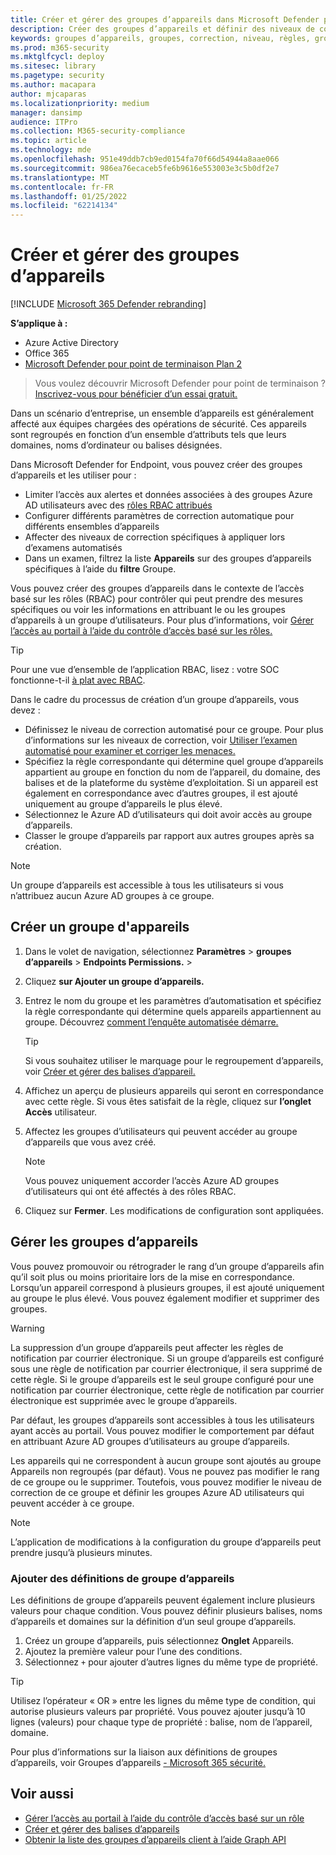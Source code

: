 ```yaml
---
title: Créer et gérer des groupes d’appareils dans Microsoft Defender pour le point de terminaison
description: Créer des groupes d’appareils et définir des niveaux de correction automatisés en confirmant les règles qui s’appliquent au groupe
keywords: groupes d’appareils, groupes, correction, niveau, règles, groupe aad, rôle, attribuer, classement
ms.prod: m365-security
ms.mktglfcycl: deploy
ms.sitesec: library
ms.pagetype: security
ms.author: macapara
author: mjcaparas
ms.localizationpriority: medium
manager: dansimp
audience: ITPro
ms.collection: M365-security-compliance
ms.topic: article
ms.technology: mde
ms.openlocfilehash: 951e49ddb7cb9ed0154fa70f66d54944a8aae066
ms.sourcegitcommit: 986ea76ecaceb5fe6b9616e553003e3c5b0df2e7
ms.translationtype: MT
ms.contentlocale: fr-FR
ms.lasthandoff: 01/25/2022
ms.locfileid: "62214134"
---
```

# <a name="create-and-manage-device-groups"></a>Créer et gérer des groupes d’appareils

[!INCLUDE [Microsoft 365 Defender rebranding](../../includes/microsoft-defender.md)]

**S’applique à :**
- Azure Active Directory
- Office 365
- [Microsoft Defender pour point de terminaison Plan 2](https://go.microsoft.com/fwlink/p/?linkid=2154037)

> Vous voulez découvrir Microsoft Defender pour point de terminaison ? [Inscrivez-vous pour bénéficier d’un essai gratuit.](https://signup.microsoft.com/create-account/signup?products=7f379fee-c4f9-4278-b0a1-e4c8c2fcdf7e&ru=https://aka.ms/MDEp2OpenTrial?ocid=docs-wdatp-exposedapis-abovefoldlink)

Dans un scénario d’entreprise, un ensemble d’appareils est généralement affecté aux équipes chargées des opérations de sécurité. Ces appareils sont regroupés en fonction d’un ensemble d’attributs tels que leurs domaines, noms d’ordinateur ou balises désignées.

Dans Microsoft Defender for Endpoint, vous pouvez créer des groupes d’appareils et les utiliser pour :

- Limiter l’accès aux alertes et données associées à des groupes Azure AD utilisateurs avec des [rôles RBAC attribués](rbac.md)
- Configurer différents paramètres de correction automatique pour différents ensembles d’appareils
- Affecter des niveaux de correction spécifiques à appliquer lors d’examens automatisés
- Dans un examen, filtrez la liste **Appareils** sur des groupes d’appareils spécifiques à l’aide du **filtre** Groupe.

Vous pouvez créer des groupes d’appareils dans le contexte de l’accès basé sur les rôles (RBAC) pour contrôler qui peut prendre des mesures spécifiques ou voir les informations en attribuant le ou les groupes d’appareils à un groupe d’utilisateurs. Pour plus d’informations, voir [Gérer l’accès au portail à l’aide du contrôle d’accès basé sur les rôles.](rbac.md)

> [!TIP]
> Pour une vue d’ensemble de l’application RBAC, lisez : votre SOC fonctionne-t-il [à plat avec RBAC](https://techcommunity.microsoft.com/t5/Windows-Defender-ATP/Is-your-SOC-running-flat-with-limited-RBAC/ba-p/320015).

Dans le cadre du processus de création d’un groupe d’appareils, vous devez :

- Définissez le niveau de correction automatisé pour ce groupe. Pour plus d’informations sur les niveaux de correction, voir [Utiliser l’examen automatisé pour examiner et corriger les menaces.](automated-investigations.md)
- Spécifiez la règle correspondante qui détermine quel groupe d’appareils appartient au groupe en fonction du nom de l’appareil, du domaine, des balises et de la plateforme du système d’exploitation. Si un appareil est également en correspondance avec d’autres groupes, il est ajouté uniquement au groupe d’appareils le plus élevé.
- Sélectionnez le Azure AD d’utilisateurs qui doit avoir accès au groupe d’appareils.
- Classer le groupe d’appareils par rapport aux autres groupes après sa création.

> [!NOTE]
> Un groupe d’appareils est accessible à tous les utilisateurs si vous n’attribuez aucun Azure AD groupes à ce groupe.

## <a name="create-a-device-group"></a>Créer un groupe d'appareils

1. Dans le volet de navigation, sélectionnez **Paramètres** \> **groupes d’appareils** \> **Endpoints Permissions.** \> 

2. Cliquez **sur Ajouter un groupe d’appareils.**

3. Entrez le nom du groupe et les paramètres d’automatisation et spécifiez la règle correspondante qui détermine quels appareils appartiennent au groupe. Découvrez [comment l’enquête automatisée démarre.](automated-investigations.md#how-the-automated-investigation-starts)

    > [!TIP]
    > Si vous souhaitez utiliser le marquage pour le regroupement d’appareils, voir [Créer et gérer des balises d’appareil.](machine-tags.md)

4. Affichez un aperçu de plusieurs appareils qui seront en correspondance avec cette règle. Si vous êtes satisfait de la règle, cliquez sur **l’onglet Accès** utilisateur.

5. Affectez les groupes d’utilisateurs qui peuvent accéder au groupe d’appareils que vous avez créé.

    > [!NOTE]
    > Vous pouvez uniquement accorder l’accès Azure AD groupes d’utilisateurs qui ont été affectés à des rôles RBAC.

6. Cliquez sur **Fermer**. Les modifications de configuration sont appliquées.

## <a name="manage-device-groups"></a>Gérer les groupes d’appareils

Vous pouvez promouvoir ou rétrograder le rang d’un groupe d’appareils afin qu’il soit plus ou moins prioritaire lors de la mise en correspondance. Lorsqu’un appareil correspond à plusieurs groupes, il est ajouté uniquement au groupe le plus élevé. Vous pouvez également modifier et supprimer des groupes.

> [!WARNING]
> La suppression d’un groupe d’appareils peut affecter les règles de notification par courrier électronique. Si un groupe d’appareils est configuré sous une règle de notification par courrier électronique, il sera supprimé de cette règle. Si le groupe d’appareils est le seul groupe configuré pour une notification par courrier électronique, cette règle de notification par courrier électronique est supprimée avec le groupe d’appareils.

Par défaut, les groupes d’appareils sont accessibles à tous les utilisateurs ayant accès au portail. Vous pouvez modifier le comportement par défaut en attribuant Azure AD groupes d’utilisateurs au groupe d’appareils.

Les appareils qui ne correspondent à aucun groupe sont ajoutés au groupe Appareils non regroupés (par défaut). Vous ne pouvez pas modifier le rang de ce groupe ou le supprimer. Toutefois, vous pouvez modifier le niveau de correction de ce groupe et définir les groupes Azure AD utilisateurs qui peuvent accéder à ce groupe.

> [!NOTE]
> L’application de modifications à la configuration du groupe d’appareils peut prendre jusqu’à plusieurs minutes.

### <a name="add-device-group-definitions"></a>Ajouter des définitions de groupe d’appareils

Les définitions de groupe d’appareils peuvent également inclure plusieurs valeurs pour chaque condition. Vous pouvez définir plusieurs balises, noms d’appareils et domaines sur la définition d’un seul groupe d’appareils.

1. Créez un groupe d’appareils, puis sélectionnez **Onglet** Appareils.
2. Ajoutez la première valeur pour l’une des conditions.
3. Sélectionnez `+` pour ajouter d’autres lignes du même type de propriété.

> [!TIP]
> Utilisez l’opérateur « OR » entre les lignes du même type de condition, qui autorise plusieurs valeurs par propriété.
> Vous pouvez ajouter jusqu’à 10 lignes (valeurs) pour chaque type de propriété : balise, nom de l’appareil, domaine.

Pour plus d’informations sur la liaison aux définitions de groupes d’appareils, voir Groupes d’appareils [- Microsoft 365 sécurité.](https://sip.security.microsoft.com/homepage)

## <a name="related-topics"></a>Voir aussi

- [Gérer l’accès au portail à l’aide du contrôle d’accès basé sur un rôle](rbac.md)
- [Créer et gérer des balises d’appareils](machine-tags.md)
- [Obtenir la liste des groupes d’appareils client à l’aide Graph API](/graph/api/device-list-memberof)
